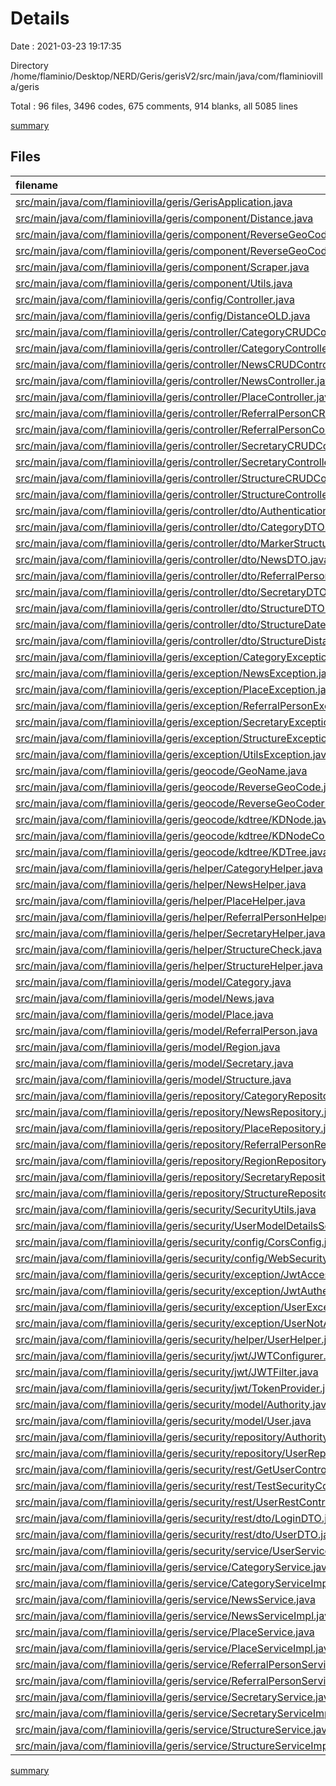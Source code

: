 # Details

Date : 2021-03-23 19:17:35

Directory /home/flaminio/Desktop/NERD/Geris/gerisV2/src/main/java/com/flaminiovilla/geris

Total : 96 files,  3496 codes, 675 comments, 914 blanks, all 5085 lines

[summary](results.md)

## Files
| filename | language | code | comment | blank | total |
| :--- | :--- | ---: | ---: | ---: | ---: |
| [src/main/java/com/flaminiovilla/geris/GerisApplication.java](/com/flaminiovilla/geopic/GerisApplication.java) | Java | 9 | 0 | 6 | 15 |
| [src/main/java/com/flaminiovilla/geris/component/Distance.java](/com/flaminiovilla/geopic/component/Distance.java) | Java | 37 | 0 | 13 | 50 |
| [src/main/java/com/flaminiovilla/geris/component/ReverseGeoCoderUtil.java](/com/flaminiovilla/geopic/component/ReverseGeoCoderUtil.java) | Java | 44 | 2 | 15 | 61 |
| [src/main/java/com/flaminiovilla/geris/component/ReverseGeoCoderUtilOLD.java](/com/flaminiovilla/geopic/component/ReverseGeoCoderUtilOLD.java) | Java | 43 | 2 | 14 | 59 |
| [src/main/java/com/flaminiovilla/geris/component/Scraper.java](/com/flaminiovilla/geopic/component/Scraper.java) | Java | 69 | 1 | 18 | 88 |
| [src/main/java/com/flaminiovilla/geris/component/Utils.java](/com/flaminiovilla/geopic/component/Utils.java) | Java | 21 | 0 | 7 | 28 |
| [src/main/java/com/flaminiovilla/geris/config/Controller.java](/com/flaminiovilla/geopic/config/Controller.java) | Java | 114 | 84 | 31 | 229 |
| [src/main/java/com/flaminiovilla/geris/config/DistanceOLD.java](/com/flaminiovilla/geopic/config/DistanceOLD.java) | Java | 32 | 0 | 13 | 45 |
| [src/main/java/com/flaminiovilla/geris/controller/CategoryCRUDController.java](/com/flaminiovilla/geopic/controller/CategoryCRUDController.java) | Java | 36 | 36 | 11 | 83 |
| [src/main/java/com/flaminiovilla/geris/controller/CategoryController.java](/com/flaminiovilla/geopic/controller/CategoryController.java) | Java | 18 | 5 | 6 | 29 |
| [src/main/java/com/flaminiovilla/geris/controller/NewsCRUDController.java](/com/flaminiovilla/geopic/controller/NewsCRUDController.java) | Java | 29 | 35 | 11 | 75 |
| [src/main/java/com/flaminiovilla/geris/controller/NewsController.java](/com/flaminiovilla/geopic/controller/NewsController.java) | Java | 27 | 18 | 11 | 56 |
| [src/main/java/com/flaminiovilla/geris/controller/PlaceController.java](/com/flaminiovilla/geopic/controller/PlaceController.java) | Java | 21 | 9 | 10 | 40 |
| [src/main/java/com/flaminiovilla/geris/controller/ReferralPersonCRUDController.java](/com/flaminiovilla/geopic/controller/ReferralPersonCRUDController.java) | Java | 58 | 46 | 16 | 120 |
| [src/main/java/com/flaminiovilla/geris/controller/ReferralPersonController.java](/com/flaminiovilla/geopic/controller/ReferralPersonController.java) | Java | 18 | 0 | 7 | 25 |
| [src/main/java/com/flaminiovilla/geris/controller/SecretaryCRUDController.java](/com/flaminiovilla/geopic/controller/SecretaryCRUDController.java) | Java | 60 | 39 | 17 | 116 |
| [src/main/java/com/flaminiovilla/geris/controller/SecretaryController.java](/com/flaminiovilla/geopic/controller/SecretaryController.java) | Java | 18 | 0 | 6 | 24 |
| [src/main/java/com/flaminiovilla/geris/controller/StructureCRUDController.java](/com/flaminiovilla/geopic/controller/StructureCRUDController.java) | Java | 46 | 49 | 15 | 110 |
| [src/main/java/com/flaminiovilla/geris/controller/StructureController.java](/com/flaminiovilla/geopic/controller/StructureController.java) | Java | 53 | 71 | 14 | 138 |
| [src/main/java/com/flaminiovilla/geris/controller/dto/AuthenticationResponseDTO.java](/com/flaminiovilla/geopic/controller/dto/AuthenticationResponseDTO.java) | Java | 16 | 0 | 4 | 20 |
| [src/main/java/com/flaminiovilla/geris/controller/dto/CategoryDTO.java](/com/flaminiovilla/geopic/controller/dto/CategoryDTO.java) | Java | 23 | 1 | 5 | 29 |
| [src/main/java/com/flaminiovilla/geris/controller/dto/MarkerStructureDTO.java](/com/flaminiovilla/geopic/controller/dto/MarkerStructureDTO.java) | Java | 16 | 1 | 3 | 20 |
| [src/main/java/com/flaminiovilla/geris/controller/dto/NewsDTO.java](/com/flaminiovilla/geopic/controller/dto/NewsDTO.java) | Java | 38 | 0 | 7 | 45 |
| [src/main/java/com/flaminiovilla/geris/controller/dto/ReferralPersonDTO.java](/com/flaminiovilla/geopic/controller/dto/ReferralPersonDTO.java) | Java | 15 | 0 | 3 | 18 |
| [src/main/java/com/flaminiovilla/geris/controller/dto/SecretaryDTO.java](/com/flaminiovilla/geopic/controller/dto/SecretaryDTO.java) | Java | 15 | 0 | 4 | 19 |
| [src/main/java/com/flaminiovilla/geris/controller/dto/StructureDTO.java](/com/flaminiovilla/geopic/controller/dto/StructureDTO.java) | Java | 28 | 0 | 6 | 34 |
| [src/main/java/com/flaminiovilla/geris/controller/dto/StructureDateDTO.java](/com/flaminiovilla/geopic/controller/dto/StructureDateDTO.java) | Java | 58 | 2 | 9 | 69 |
| [src/main/java/com/flaminiovilla/geris/controller/dto/StructureDistanceDTO.java](/com/flaminiovilla/geopic/controller/dto/StructureDistanceDTO.java) | Java | 48 | 2 | 4 | 54 |
| [src/main/java/com/flaminiovilla/geris/exception/CategoryException.java](/com/flaminiovilla/geopic/exception/CategoryException.java) | Java | 12 | 0 | 4 | 16 |
| [src/main/java/com/flaminiovilla/geris/exception/NewsException.java](/com/flaminiovilla/geopic/exception/NewsException.java) | Java | 11 | 0 | 4 | 15 |
| [src/main/java/com/flaminiovilla/geris/exception/PlaceException.java](/com/flaminiovilla/geopic/exception/PlaceException.java) | Java | 3 | 0 | 2 | 5 |
| [src/main/java/com/flaminiovilla/geris/exception/ReferralPersonException.java](/com/flaminiovilla/geopic/exception/ReferralPersonException.java) | Java | 14 | 0 | 4 | 18 |
| [src/main/java/com/flaminiovilla/geris/exception/SecretaryException.java](/com/flaminiovilla/geopic/exception/SecretaryException.java) | Java | 13 | 0 | 3 | 16 |
| [src/main/java/com/flaminiovilla/geris/exception/StructureException.java](/com/flaminiovilla/geopic/exception/StructureException.java) | Java | 18 | 0 | 4 | 22 |
| [src/main/java/com/flaminiovilla/geris/exception/UtilsException.java](/com/flaminiovilla/geopic/exception/UtilsException.java) | Java | 9 | 0 | 2 | 11 |
| [src/main/java/com/flaminiovilla/geris/geocode/GeoName.java](/com/flaminiovilla/geris/component/geocode/GeoName.java) | Java | 68 | 6 | 15 | 89 |
| [src/main/java/com/flaminiovilla/geris/geocode/ReverseGeoCode.java](/com/flaminiovilla/geris/component/geocode/ReverseGeoCode.java) | Java | 22 | 2 | 11 | 35 |
| [src/main/java/com/flaminiovilla/geris/geocode/ReverseGeoCoderExecute.java](/com/flaminiovilla/geris/component/geocode/ReverseGeoCoderExecute.java) | Java | 19 | 0 | 5 | 24 |
| [src/main/java/com/flaminiovilla/geris/geocode/kdtree/KDNode.java](/com/flaminiovilla/geris/component/geocode/kdtree/KDNode.java) | Java | 11 | 0 | 3 | 14 |
| [src/main/java/com/flaminiovilla/geris/geocode/kdtree/KDNodeComparator.java](/com/flaminiovilla/geris/component/geocode/kdtree/KDNodeComparator.java) | Java | 7 | 3 | 7 | 17 |
| [src/main/java/com/flaminiovilla/geris/geocode/kdtree/KDTree.java](/com/flaminiovilla/geris/component/geocode/kdtree/KDTree.java) | Java | 39 | 10 | 8 | 57 |
| [src/main/java/com/flaminiovilla/geris/helper/CategoryHelper.java](/com/flaminiovilla/geopic/helper/CategoryHelper.java) | Java | 56 | 1 | 15 | 72 |
| [src/main/java/com/flaminiovilla/geris/helper/NewsHelper.java](/com/flaminiovilla/geopic/helper/NewsHelper.java) | Java | 71 | 1 | 16 | 88 |
| [src/main/java/com/flaminiovilla/geris/helper/PlaceHelper.java](/com/flaminiovilla/geopic/helper/PlaceHelper.java) | Java | 29 | 0 | 9 | 38 |
| [src/main/java/com/flaminiovilla/geris/helper/ReferralPersonHelper.java](/com/flaminiovilla/geopic/helper/ReferralPersonHelper.java) | Java | 119 | 6 | 23 | 148 |
| [src/main/java/com/flaminiovilla/geris/helper/SecretaryHelper.java](/com/flaminiovilla/geopic/helper/SecretaryHelper.java) | Java | 108 | 4 | 14 | 126 |
| [src/main/java/com/flaminiovilla/geris/helper/StructureCheck.java](/com/flaminiovilla/geopic/helper/StructureCheck.java) | Java | 76 | 0 | 13 | 89 |
| [src/main/java/com/flaminiovilla/geris/helper/StructureHelper.java](/com/flaminiovilla/geopic/helper/StructureHelper.java) | Java | 267 | 4 | 57 | 328 |
| [src/main/java/com/flaminiovilla/geris/model/Category.java](/com/flaminiovilla/geopic/model/Category.java) | Java | 23 | 0 | 5 | 28 |
| [src/main/java/com/flaminiovilla/geris/model/News.java](/com/flaminiovilla/geopic/model/News.java) | Java | 34 | 0 | 10 | 44 |
| [src/main/java/com/flaminiovilla/geris/model/Place.java](/com/flaminiovilla/geopic/model/Place.java) | Java | 21 | 0 | 5 | 26 |
| [src/main/java/com/flaminiovilla/geris/model/ReferralPerson.java](/com/flaminiovilla/geopic/model/ReferralPerson.java) | Java | 29 | 0 | 7 | 36 |
| [src/main/java/com/flaminiovilla/geris/model/Region.java](/com/flaminiovilla/geopic/model/Region.java) | Java | 20 | 0 | 4 | 24 |
| [src/main/java/com/flaminiovilla/geris/model/Secretary.java](/com/flaminiovilla/geopic/model/Secretary.java) | Java | 26 | 0 | 3 | 29 |
| [src/main/java/com/flaminiovilla/geris/model/Structure.java](/com/flaminiovilla/geopic/model/Structure.java) | Java | 51 | 7 | 14 | 72 |
| [src/main/java/com/flaminiovilla/geris/repository/CategoryRepository.java](/com/flaminiovilla/geopic/repository/CategoryRepository.java) | Java | 10 | 0 | 6 | 16 |
| [src/main/java/com/flaminiovilla/geris/repository/NewsRepository.java](/com/flaminiovilla/geopic/repository/NewsRepository.java) | Java | 13 | 0 | 5 | 18 |
| [src/main/java/com/flaminiovilla/geris/repository/PlaceRepository.java](/com/flaminiovilla/geopic/repository/PlaceRepository.java) | Java | 9 | 0 | 3 | 12 |
| [src/main/java/com/flaminiovilla/geris/repository/ReferralPersonRepository.java](/com/flaminiovilla/geopic/repository/ReferralPersonRepository.java) | Java | 14 | 0 | 7 | 21 |
| [src/main/java/com/flaminiovilla/geris/repository/RegionRepository.java](/com/flaminiovilla/geopic/repository/RegionRepository.java) | Java | 7 | 0 | 3 | 10 |
| [src/main/java/com/flaminiovilla/geris/repository/SecretaryRepository.java](/com/flaminiovilla/geopic/repository/SecretaryRepository.java) | Java | 11 | 0 | 6 | 17 |
| [src/main/java/com/flaminiovilla/geris/repository/StructureRepository.java](/com/flaminiovilla/geopic/repository/StructureRepository.java) | Java | 25 | 1 | 10 | 36 |
| [src/main/java/com/flaminiovilla/geris/security/SecurityUtils.java](/com/flaminiovilla/geopic/security/SecurityUtils.java) | Java | 28 | 5 | 11 | 44 |
| [src/main/java/com/flaminiovilla/geris/security/UserModelDetailsService.java](/com/flaminiovilla/geopic/security/UserModelDetailsService.java) | Java | 50 | 3 | 12 | 65 |
| [src/main/java/com/flaminiovilla/geris/security/config/CorsConfig.java](/com/flaminiovilla/geopic/security/config/CorsConfig.java) | Java | 18 | 9 | 4 | 31 |
| [src/main/java/com/flaminiovilla/geris/security/config/WebSecurityConfig.java](/com/flaminiovilla/geopic/security/config/WebSecurityConfig.java) | Java | 51 | 75 | 9 | 135 |
| [src/main/java/com/flaminiovilla/geris/security/exception/JwtAccessDeniedHandler.java](/com/flaminiovilla/geopic/security/exception/JwtAccessDeniedHandler.java) | Java | 14 | 3 | 5 | 22 |
| [src/main/java/com/flaminiovilla/geris/security/exception/JwtAuthenticationEntryPoint.java](/com/flaminiovilla/geopic/security/exception/JwtAuthenticationEntryPoint.java) | Java | 16 | 3 | 5 | 24 |
| [src/main/java/com/flaminiovilla/geris/security/exception/UserException.java](/com/flaminiovilla/geopic/security/exception/UserException.java) | Java | 14 | 0 | 4 | 18 |
| [src/main/java/com/flaminiovilla/geris/security/exception/UserNotActivatedException.java](/com/flaminiovilla/geopic/security/exception/UserNotActivatedException.java) | Java | 8 | 3 | 5 | 16 |
| [src/main/java/com/flaminiovilla/geris/security/helper/UserHelper.java](/com/flaminiovilla/geopic/security/helper/UserHelper.java) | Java | 149 | 6 | 39 | 194 |
| [src/main/java/com/flaminiovilla/geris/security/jwt/JWTConfigurer.java](/com/flaminiovilla/geopic/security/jwt/JWTConfigurer.java) | Java | 16 | 3 | 6 | 25 |
| [src/main/java/com/flaminiovilla/geris/security/jwt/JWTFilter.java](/com/flaminiovilla/geopic/security/jwt/JWTFilter.java) | Java | 43 | 8 | 12 | 63 |
| [src/main/java/com/flaminiovilla/geris/security/jwt/TokenProvider.java](/com/flaminiovilla/geopic/security/jwt/TokenProvider.java) | Java | 90 | 14 | 16 | 120 |
| [src/main/java/com/flaminiovilla/geris/security/model/Authority.java](/com/flaminiovilla/geopic/security/model/Authority.java) | Java | 34 | 0 | 8 | 42 |
| [src/main/java/com/flaminiovilla/geris/security/model/User.java](/com/flaminiovilla/geopic/security/model/User.java) | Java | 69 | 0 | 17 | 86 |
| [src/main/java/com/flaminiovilla/geris/security/repository/AuthorityRepository.java](/com/flaminiovilla/geopic/security/repository/AuthorityRepository.java) | Java | 10 | 3 | 3 | 16 |
| [src/main/java/com/flaminiovilla/geris/security/repository/UserRepository.java](/com/flaminiovilla/geopic/security/repository/UserRepository.java) | Java | 15 | 0 | 6 | 21 |
| [src/main/java/com/flaminiovilla/geris/security/rest/GetUserController.java](/com/flaminiovilla/geopic/security/rest/GetUserController.java) | Java | 19 | 0 | 6 | 25 |
| [src/main/java/com/flaminiovilla/geris/security/rest/TestSecurityController.java](/com/flaminiovilla/geopic/security/rest/TestSecurityController.java) | Java | 25 | 0 | 5 | 30 |
| [src/main/java/com/flaminiovilla/geris/security/rest/UserRestController.java](/com/flaminiovilla/geopic/security/rest/UserRestController.java) | Java | 57 | 48 | 15 | 120 |
| [src/main/java/com/flaminiovilla/geris/security/rest/dto/LoginDTO.java](/com/flaminiovilla/geopic/security/rest/dto/LoginDTO.java) | Java | 15 | 3 | 8 | 26 |
| [src/main/java/com/flaminiovilla/geris/security/rest/dto/UserDTO.java](/com/flaminiovilla/geopic/security/rest/dto/UserDTO.java) | Java | 13 | 0 | 3 | 16 |
| [src/main/java/com/flaminiovilla/geris/security/service/UserService.java](/com/flaminiovilla/geopic/security/service/UserService.java) | Java | 19 | 0 | 8 | 27 |
| [src/main/java/com/flaminiovilla/geris/service/CategoryService.java](/com/flaminiovilla/geopic/service/CategoryService.java) | Java | 13 | 0 | 4 | 17 |
| [src/main/java/com/flaminiovilla/geris/service/CategoryServiceImpl.java](/com/flaminiovilla/geopic/service/CategoryServiceImpl.java) | Java | 46 | 6 | 13 | 65 |
| [src/main/java/com/flaminiovilla/geris/service/NewsService.java](/com/flaminiovilla/geopic/service/NewsService.java) | Java | 14 | 0 | 4 | 18 |
| [src/main/java/com/flaminiovilla/geris/service/NewsServiceImpl.java](/com/flaminiovilla/geopic/service/NewsServiceImpl.java) | Java | 66 | 0 | 14 | 80 |
| [src/main/java/com/flaminiovilla/geris/service/PlaceService.java](/com/flaminiovilla/geopic/service/PlaceService.java) | Java | 8 | 0 | 4 | 12 |
| [src/main/java/com/flaminiovilla/geris/service/PlaceServiceImpl.java](/com/flaminiovilla/geopic/service/PlaceServiceImpl.java) | Java | 25 | 0 | 8 | 33 |
| [src/main/java/com/flaminiovilla/geris/service/ReferralPersonService.java](/com/flaminiovilla/geopic/service/ReferralPersonService.java) | Java | 14 | 0 | 4 | 18 |
| [src/main/java/com/flaminiovilla/geris/service/ReferralPersonServiceImpl.java](/com/flaminiovilla/geopic/service/ReferralPersonServiceImpl.java) | Java | 58 | 4 | 15 | 77 |
| [src/main/java/com/flaminiovilla/geris/service/SecretaryService.java](/com/flaminiovilla/geopic/service/SecretaryService.java) | Java | 14 | 0 | 4 | 18 |
| [src/main/java/com/flaminiovilla/geris/service/SecretaryServiceImpl.java](/com/flaminiovilla/geopic/service/SecretaryServiceImpl.java) | Java | 53 | 2 | 13 | 68 |
| [src/main/java/com/flaminiovilla/geris/service/StructureService.java](/com/flaminiovilla/geopic/service/StructureService.java) | Java | 21 | 1 | 4 | 26 |
| [src/main/java/com/flaminiovilla/geris/service/StructureServiceImpl.java](/com/flaminiovilla/geopic/service/StructureServiceImpl.java) | Java | 116 | 28 | 27 | 171 |

[summary](results.md)